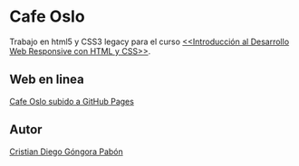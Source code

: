 # Cafe Oslo

Trabajo en html5 y CSS3 legacy para el curso [<<Introducción al Desarrollo Web Responsive con HTML y CSS>>](https://www.domestika.org/es/projects/789179-mi-proyecto-del-curso-introduccion-al-desarrollo-web-responsive-con-html-y-css).

## Web en linea
[Cafe Oslo subido a GitHub Pages](https://eudemonologia.github.io/CafeOslo-Maquetacion/)

## Autor

[Cristian Diego Góngora Pabón](https://www.linkedin.com/in/cristiangongora/)
